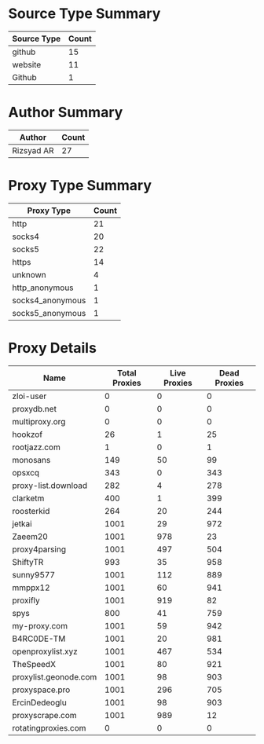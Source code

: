 # Source Type Summary

| Source Type | Count |
|-------------|-------|
| github | 15 |
| website | 11 |
| Github | 1 |


# Author Summary

| Author | Count |
|--------|-------|
| Rizsyad AR | 27 |


# Proxy Type Summary

| Proxy Type | Count |
|------------|-------|
| http | 21 |
| socks4 | 20 |
| socks5 | 22 |
| https | 14 |
| unknown | 4 |
| http_anonymous | 1 |
| socks4_anonymous | 1 |
| socks5_anonymous | 1 |


# Proxy Details

| Name | Total Proxies | Live Proxies | Dead Proxies |
|------|---------------|--------------|---------------|
| zloi-user | 0 | 0 | 0 |
| proxydb.net | 0 | 0 | 0 |
| multiproxy.org | 0 | 0 | 0 |
| hookzof | 26 | 1 | 25 |
| rootjazz.com | 1 | 0 | 1 |
| monosans | 149 | 50 | 99 |
| opsxcq | 343 | 0 | 343 |
| proxy-list.download | 282 | 4 | 278 |
| clarketm | 400 | 1 | 399 |
| roosterkid | 264 | 20 | 244 |
| jetkai | 1001 | 29 | 972 |
| Zaeem20 | 1001 | 978 | 23 |
| proxy4parsing | 1001 | 497 | 504 |
| ShiftyTR | 993 | 35 | 958 |
| sunny9577 | 1001 | 112 | 889 |
| mmppx12 | 1001 | 60 | 941 |
| proxifly | 1001 | 919 | 82 |
| spys | 800 | 41 | 759 |
| my-proxy.com | 1001 | 59 | 942 |
| B4RC0DE-TM | 1001 | 20 | 981 |
| openproxylist.xyz | 1001 | 467 | 534 |
| TheSpeedX | 1001 | 80 | 921 |
| proxylist.geonode.com | 1001 | 98 | 903 |
| proxyspace.pro | 1001 | 296 | 705 |
| ErcinDedeoglu | 1001 | 98 | 903 |
| proxyscrape.com | 1001 | 989 | 12 |
| rotatingproxies.com | 0 | 0 | 0 |
